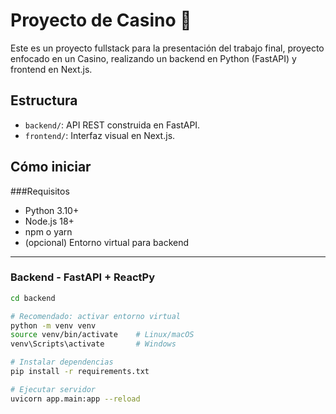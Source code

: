 # Proyecto de Casino 🎰

Este es un proyecto fullstack para la presentación del trabajo final, proyecto enfocado en un Casino, realizando un backend en Python (FastAPI) y frontend en Next.js.

## Estructura
- `backend/`: API REST construida en FastAPI.
- `frontend/`: Interfaz visual en Next.js.

## Cómo iniciar

###Requisitos

- Python 3.10+
- Node.js 18+
- npm o yarn
- (opcional) Entorno virtual para backend

---

### Backend - FastAPI + ReactPy

```bash
cd backend

# Recomendado: activar entorno virtual
python -m venv venv
source venv/bin/activate    # Linux/macOS
venv\Scripts\activate       # Windows

# Instalar dependencias
pip install -r requirements.txt

# Ejecutar servidor
uvicorn app.main:app --reload
